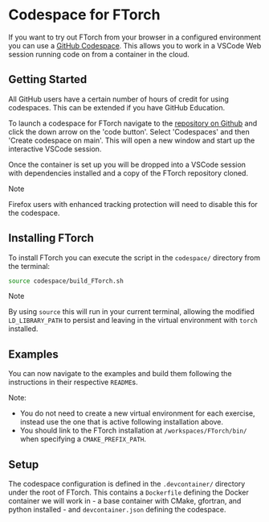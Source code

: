 # Codespace for FTorch

If you want to try out FTorch from your browser in a configured environment
you can use a [GitHub Codespace](https://github.com/features/codespaces).
This allows you to work in a VSCode Web session running code on from a container in
the cloud.


## Getting Started

All GitHub users have a certain number of hours of credit for using codespaces.
This can be extended if you have GitHub Education.

To launch a codespace for FTorch navigate to the
[repository on Github](https://github.com/Cambridge-ICCS/FTorch) and click the down
arrow on the 'code button'.
Select 'Codespaces' and then 'Create codespace on main'.
This will open a new window and start up the interactive VSCode session.

Once the container is set up you will be dropped into a VSCode session with
dependencies installed and a copy of the FTorch repository cloned.

> [!NOTE]  
> Firefox users with enhanced tracking protection will need to disable this for
> the codespace.


## Installing FTorch

To install FTorch you can execute the script in the `codespace/` directory from the
terminal:

```sh
source codespace/build_FTorch.sh
```

> [!NOTE]  
> By using `source` this will run in your current terminal, allowing the modified
> `LD_LIBRARY_PATH` to persist and leaving in the virtual environment with `torch`
> installed.


## Examples

You can now navigate to the examples and build them following the instructions in their
respective `README`s.

Note:

- You do not need to create a new virtual environment for each exercise, instead use
  the one that is active following installation above.
- You should link to the FTorch installation at `/workspaces/FTorch/bin/` when
  specifying a `CMAKE_PREFIX_PATH`.


## Setup

The codespace configuration is defined in the `.devcontainer/` directory under the root
of FTorch.
This contains a `Dockerfile` defining the Docker container we will work in - a base
container with CMake, gfortran, and python installed - and `devcontainer.json` defining
the codespace.
